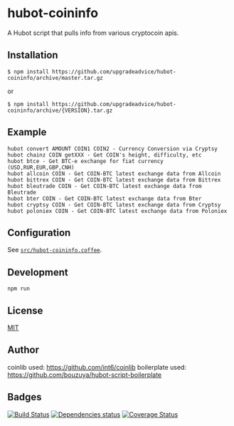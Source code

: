 # hubot-coininfo

A Hubot script that pulls info from various cryptocoin apis.

## Installation

    $ npm install https://github.com/upgradeadvice/hubot-coininfo/archive/master.tar.gz

or

    $ npm install https://github.com/upgradeadvice/hubot-coininfo/archive/{VERSION}.tar.gz

## Example
```
hubot convert AMOUNT COIN1 COIN2 - Currency Conversion via Cryptsy
hubot chainz COIN getXXX - Get COIN's height, difficulty, etc
hubot btce - Get BTC-e exchange for fiat currency (USD,RUR,EUR,GBP,CNH)
hubot allcoin COIN - Get COIN-BTC latest exchange data from Allcoin
hubot bittrex COIN - Get COIN-BTC latest exchange data from Bittrex
hubot bleutrade COIN - Get COIN-BTC latest exchange data from Bleutrade
hubot bter COIN - Get COIN-BTC latest exchange data from Bter
hubot cryptsy COIN - Get COIN-BTC latest exchange data from Cryptsy
hubot poloniex COIN - Get COIN-BTC latest exchange data from Poloniex
```
## Configuration

See [`src/hubot-coininfo.coffee`](src/hubot-coininfo.coffee).

## Development

`npm run`

## License

[MIT](LICENSE)

## Author


coinlib used:
https://github.com/int6/coinlib
boilerplate used:
https://github.com/bouzuya/hubot-script-boilerplate


## Badges

[![Build Status][travis-badge]][travis]
[![Dependencies status][david-dm-badge]][david-dm]
[![Coverage Status][coveralls-badge]][coveralls]

[travis]: https://travis-ci.org/upgradeadvice/hubot-coininfo
[travis-badge]: https://travis-ci.org/upgradeadvice/hubot-coininfo.svg?branch=master
[david-dm]: https://david-dm.org/upgradeadvice/hubot-coininfo
[david-dm-badge]: https://david-dm.org/upgradeadvice/hubot-coininfo.png
[coveralls]: https://coveralls.io/r/upgradeadvice/hubot-coininfo
[coveralls-badge]: https://img.shields.io/coveralls/upgradeadvice/hubot-coininfo.svg
[user]: https://github.com/upgradeadvice
